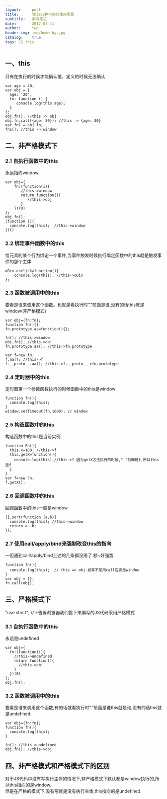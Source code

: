 ```yaml
---
layout:     post
title:      this几种不同的使用场景
subtitle:   学习笔记
date:       2017-07-11
author:     Ywg
header-img: img/home-bg.jpg
catalog:    true
tags: JS this
---
```



## 一、this
只有在执行的时候才能确认值，定义的时候无法确认
```
var age = 40;
var obj = {
  age: '20',
  fn: function () {
     console.log(this.age);
  }
};
obj.fn(); //this -> obj
obj.fn.call({age: 30}); //this -> {age: 30}
var fn1 = obj.fn;
fn1(); //this -> window
```

## 二、非严格模式下

### 2.1 自执行函数中的this
永远指向window
```
var obj={
    fn:(function(i){
       //this->window
       return function(){
          //this->obj
       }
    })(0)
};
obj.fn();
(function (){
  console.log(this);  //this->window
})()
```

### 2.2 绑定事件函数中的this
给元素的某个行为绑定一个事件,当事件触发时候执行绑定函数中的this就是触发事件的那个主体
```
oDiv.onclick=function(){
	console.log(this); //this->oDiv
};
```

### 2.3 函数被调用中的this
要看是谁来调用这个函数。也就是看执行时”.”前面是谁,没有的话this就是window(非严格模式)
```
var obj={fn:fn};
function fn(){}
fn.prototype.aa=function(){};

fn(); //this->window
obj.fn(); //this->obj
fn.prototype.aa(); //this->fn.prototype

var f=new fn;
f.aa(); //this->f
f.__proto__.aa(); //this->f.__proto__->fn.prototype
```

### 2.4 定时器中的this
定时器第一个参数函数执行的时候函数中的this是window
```
function fn(){
  console.log(this);
}
window.setTimeout(fn,1000); // window
```

### 2.5 构造函数中的this
构造函数中的this是当前实例
```
function Fn(){
  this.x=100; //this->f
  this.getX=function(){
    console.log(this);//this->f 因为getX方法执行的时候,"."前面是f,所以this是f
  }
}
var f=new Fn;
f.getX();
```
### 2.6 回调函数中的this
回调函数中的this一般是window
```
[].sort(function (a,b){
  console.log(this); //this->window
  return a -b;
});
```

### 2.7 使用call/apply/bind来强制改变this的指向
一但遇到call/apply/bind上述的几条都没用了 额~好强势
```
function fn(){
  console.log(this);  // this => obj 如果不使用call应该是window
}
var obj = {};
fn.call(obj);
```

## 三、严格模式下
"use strict"; //->告诉浏览器我们接下来编写的JS代码采用严格模式

### 3.1 自执行函数中的this
永远是undefined
```
var obj={
  fn:(function(i){
    //this->undefined
    return function(){
      //this->obj
    }
  })(0)
};
obj.fn();
```

### 3.2 函数被调用中的this
要看是谁来调用这个函数,有的话就看执行时”.”前面是谁this就是谁,没有的话this就是undefined.
```
var obj={fn:fn};
function fn(){
  console.log(this);
}

fn(); //this->undefined
obj.fn(); //this->obj
```

## 四、非严格模式和严格模式下的区别
对于JS代码中没有写执行主体的情况下,非严格模式下默认都是window执行的,所以this指向的是window.<br>
但是在严格的模式下,没有写就是没有执行主体,this指向的是undefined.
